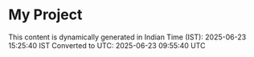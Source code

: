 # My Project

This content is dynamically generated in Indian Time (IST): 2025-06-23 15:25:40 IST
Converted to UTC: 2025-06-23 09:55:40 UTC

